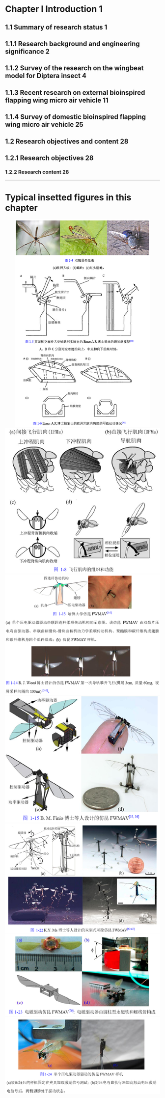 ﻿# Chapter I Introduction								1

## 1.1 Summary of research status							1

## 1.1.1 Research background and engineering significance				2

## 1.1.2 Survey of the research on the wingbeat model for Diptera insect		4

## 1.1.3 Recent research on external bioinspired flapping wing micro air vehicle	11

## 1.1.4 Survey of domestic bioinspired flapping wing micro air vehicle			25

## 1.2 Research objectives and content							28

## 1.2.1 Research objectives								28

### 1.2.2 Research content								28
--------------------------------------------------------------------------------------------------------- 

# Typical insetted figures in this chapter
<div align=center>
<img src="https://github.com/xijunke/Conceptual-design-and-application-of-insect-bioinspired-FWMAV/blob/v1.0/Chapter1/pic_png/typical_picture1.png" />
</div>

<div align=center>
<img src="https://github.com/xijunke/Conceptual-design-and-application-of-insect-bioinspired-FWMAV/blob/v1.0/Chapter1/pic_png/typical_picture2.png" />
</div>

<div align=center>
<img src="https://github.com/xijunke/Conceptual-design-and-application-of-insect-bioinspired-FWMAV/blob/v1.0/Chapter1/pic_png/typical_picture3.png" />
</div>

<div align=center>
<img src="https://github.com/xijunke/Conceptual-design-and-application-of-insect-bioinspired-FWMAV/blob/v1.0/Chapter1/pic_png/typical_picture4.png" />
</div>

<div align=center>
<img src="https://github.com/xijunke/Conceptual-design-and-application-of-insect-bioinspired-FWMAV/blob/v1.0/Chapter1/pic_png/typical_picture5.png" />
</div>

<div align=center>
<img src="https://github.com/xijunke/Conceptual-design-and-application-of-insect-bioinspired-FWMAV/blob/v1.0/Chapter1/pic_png/typical_picture6.png" />
</div>

<div align=center>
<img src="https://github.com/xijunke/Conceptual-design-and-application-of-insect-bioinspired-FWMAV/blob/v1.0/Chapter1/pic_png/typical_picture7.png" />
</div>
